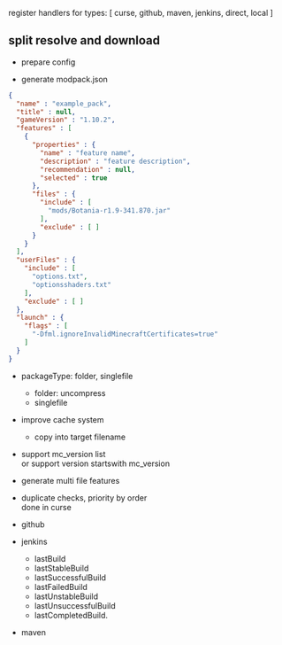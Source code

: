 register handlers for types: [ curse, github, maven, jenkins, direct, local ]

## split resolve and download
- prepare config

- generate modpack.json

```json
{
  "name" : "example_pack",
  "title" : null,
  "gameVersion" : "1.10.2",
  "features" : [
    {
      "properties" : {
        "name" : "feature name",
        "description" : "feature description",
        "recommendation" : null,
        "selected" : true
      },
      "files" : {
        "include" : [
          "mods/Botania-r1.9-341.870.jar"
        ],
        "exclude" : [ ]
      }
    }
  ],
  "userFiles" : {
    "include" : [
      "options.txt",
      "optionsshaders.txt"
    ],
    "exclude" : [ ]
  },
  "launch" : {
    "flags" : [
      "-Dfml.ignoreInvalidMinecraftCertificates=true"
    ]
  }
}
```

- packageType: folder, singlefile
  - folder: uncompress
  - singlefile

- improve cache system
  - copy into target filename

- support mc_version list \
  or support version startswith mc_version

- generate multi file features

- duplicate checks, priority by order \
  done in curse


- github
- jenkins
  - lastBuild
  - lastStableBuild
  - lastSuccessfulBuild
  - lastFailedBuild
  - lastUnstableBuild
  - lastUnsuccessfulBuild
  - lastCompletedBuild.
- maven
